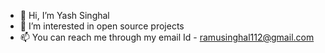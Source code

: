 - 👋 Hi, I’m Yash Singhal
- 👀 I’m interested in open source projects
- 📫 You can reach me through my email Id - ramusinghal112@gmail.com

<!---
yash112-lang/yash112-lang is a ✨ special ✨ repository because its `README.md` (this file) appears on your GitHub profile.
You can click the Preview link to take a look at your changes.
--->
